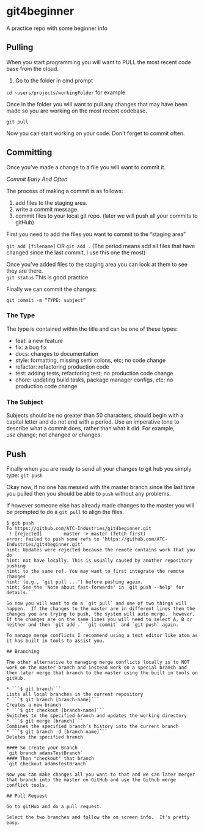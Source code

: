 # git4beginner
A practice repo with some beginner info


## Pulling

When you start programming you will want to PULL the most recent code base from the cloud.

1. Go to the folder in cmd prompt

`cd ~users/projects/workingFolder` for example

Once in the folder you will want to pull any changes that may have been made so you are working on the most recent codebase.

`git pull`

Now you can start working on your code.  Don't forget to commit often.

## Committing

Once you’ve made a change to a file you will want to commit it.

_Commit Early And Often_

The process of making a commit is as follows:
1. add files to the staging area.
2. write a commit message.
3. commit files to your local git repo. (later we will push all your commits to gitHub)

First you need to add the files you want to commit to the “staging area”

`git add [filename]`
OR
`git add .`
(The period means add all files that have changed since the last commit, I use this one the most)

Once you've added files to the staging area you can look at them to see they are there.  
`git status`
This is good practice

Finally we can commit the changes:

`git commit -m “TYPE: subject”`

### The Type

The type is contained within the title and can be one of these types:
* feat: a new feature
* fix: a bug fix
* docs: changes to documentation
* style: formatting, missing semi colons, etc; no code change
* refactor: refactoring production code
* test: adding tests, refactoring test; no production code change
* chore: updating build tasks, package manager configs, etc; no production code change

### The Subject
Subjects should be no greater than 50 characters, should begin with a capital letter and do not end with a period.
Use an imperative tone to describe what a commit does, rather than what it did. For example, use change; not changed or changes.

## Push
Finally when you are ready to send all your changes to git hub you simply type:
`git push`

Okay now, if no one has messed with the master branch since the last time you pulled then you should be able to `push` without any problems.

If however someone else has already made changes to the master you will be prompted to do a `git pull` to align the files.
```
$ git push
To https://github.com/ATC-Industries/git4beginner.git
 ! [rejected]        master -> master (fetch first)
error: failed to push some refs to 'https://github.com/ATC-Industries/git4beginner.git'
hint: Updates were rejected because the remote contains work that you do
hint: not have locally. This is usually caused by another repository pushing
hint: to the same ref. You may want to first integrate the remote changes
hint: (e.g., 'git pull ...') before pushing again.
hint: See the 'Note about fast-forwards' in 'git push --help' for details.```

So now you will want to do a `git pull` and one of two things will happen.  If the changes to the master are in different lines then the changes you are trying to push, the system will auto merge.  however.  If the changes are on the same lines you will need to select A, B or neither and then `git add .` `git commit` and `git push` again.

To manage merge conflicts I recommend using a text editor like atom as it has built in tools to assist you.

## Branching

The other alternative to managing merge conflicts locally is to NOT work on the master branch and instead work on a special branch and then later merge that branch to the master using the built in tools on gitHub.

* ```$ git branch```
Lists all local branches in the current repository
* ```$ git branch [branch-name]```
Creates a new branch
* ```$ git checkout [branch-name]```
Switches to the specified branch and updates the working directory
* ```$ git merge [branch]```
Combines the specified branch’s history into the current branch
* ```$ git branch -d [branch-name]```
Deletes the specified branch

#### So create your Branch
`git branch adamsTestBranch`
#### Then "checkout" that branch
`git checkout adamsTestBranch`

Now you can make changes all you want to that and we can later merger that branch into the master on GitHub and use the Github merge conflict tools.

## Pull Request

Go to gitHub and do a pull request.

Select the two branches and follow the on screen info.  It's pretty easy.
